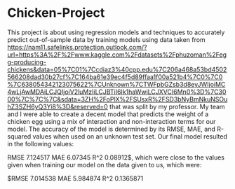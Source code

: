 # Chicken-Project

This project is about using regression models and techniques to accurately predict out-of-sample data by training models using data taken from https://nam11.safelinks.protection.outlook.com/?url=https%3A%2F%2Fwww.kaggle.com%2Fdatasets%2Fphuzoman%2Fegg-producing-chickens&data=05%7C01%7Ccdiaz3%40cpp.edu%7C206a468a53bd4502566208dad30b27cf%7C164ba61e39ec4f5d89ffaa1f00a521b4%7C0%7C0%7C638054342123075622%7CUnknown%7CTWFpbGZsb3d8eyJWIjoiMC4wLjAwMDAiLCJQIjoiV2luMzIiLCJBTiI6Ik1haWwiLCJXVCI6Mn0%3D%7C3000%7C%7C%7C&sdata=3ZH%2FoPlX%2FSUsxR%2FSD3bNyBmNkuNSOuhZ3SZH6yQ3Yi8%3D&reserved=0
that was split by my professor. My team and I were able to create a decent model that predicts the weight of a chicken egg using a mix of interaction and non-interaction terms for our model. The accuracy of the model is determined by its RMSE, MAE, and R-squared values when used on an unknown test set. Our final model resulted in the following values:

RMSE    7.124517
MAE     6.07345
R^2     0.08912$,
which were close to the values given when training our model on the data given to us, which were:

$RMSE    7.014538
MAE     5.984874
R^2     0.1365871
